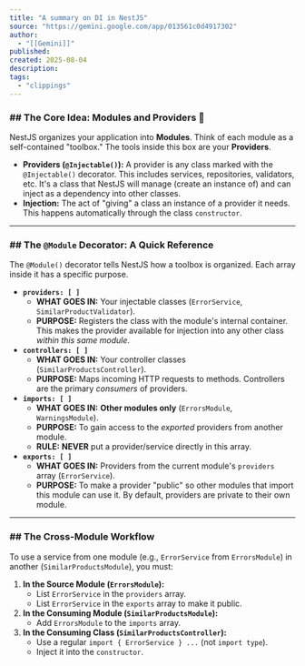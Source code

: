 ```yaml
---
title: "A summary on DI in NestJS"
source: "https://gemini.google.com/app/013561c0d4917302"
author:
  - "[[Gemini]]"
published:
created: 2025-08-04
description:
tags:
  - "clippings"
---
```

### \## The Core Idea: Modules and Providers 🧩

NestJS organizes your application into **Modules**. Think of each module as a self-contained "toolbox." The tools inside this box are your **Providers**.

- **Providers (`@Injectable()`):** A provider is any class marked with the `@Injectable()` decorator. This includes services, repositories, validators, etc. It's a class that NestJS will manage (create an instance of) and can inject as a dependency into other classes.
- **Injection:** The act of "giving" a class an instance of a provider it needs. This happens automatically through the class `constructor`.

---

### \## The `@Module` Decorator: A Quick Reference

The `@Module()` decorator tells NestJS how a toolbox is organized. Each array inside it has a specific purpose.

- **`providers: [ ]`**
	- **WHAT GOES IN:** Your injectable classes (`ErrorService`, `SimilarProductValidator`).
	- **PURPOSE:** Registers the class with the module's internal container. This makes the provider available for injection into any other class *within this same module*.
- **`controllers: [ ]`**
	- **WHAT GOES IN:** Your controller classes (`SimilarProductsController`).
	- **PURPOSE:** Maps incoming HTTP requests to methods. Controllers are the primary *consumers* of providers.
- **`imports: [ ]`**
	- **WHAT GOES IN:** **Other modules only** (`ErrorsModule`, `WarningsModule`).
	- **PURPOSE:** To gain access to the *exported* providers from another module.
	- **RULE:** **NEVER** put a provider/service directly in this array.
- **`exports: [ ]`**
	- **WHAT GOES IN:** Providers from the current module's `providers` array (`ErrorService`).
	- **PURPOSE:** To make a provider "public" so other modules that import this module can use it. By default, providers are private to their own module.

---

### \## The Cross-Module Workflow

To use a service from one module (e.g., `ErrorService` from `ErrorsModule`) in another (`SimilarProductsModule`), you must:

1. **In the Source Module (`ErrorsModule`):**
	- List `ErrorService` in the `providers` array.
	- List `ErrorService` in the `exports` array to make it public.
2. **In the Consuming Module (`SimilarProductsModule`):**
	- Add `ErrorsModule` to the `imports` array.
3. **In the Consuming Class (`SimilarProductsController`):**
	- Use a regular `import { ErrorService } ...` (not `import type`).
	- Inject it into the `constructor`.